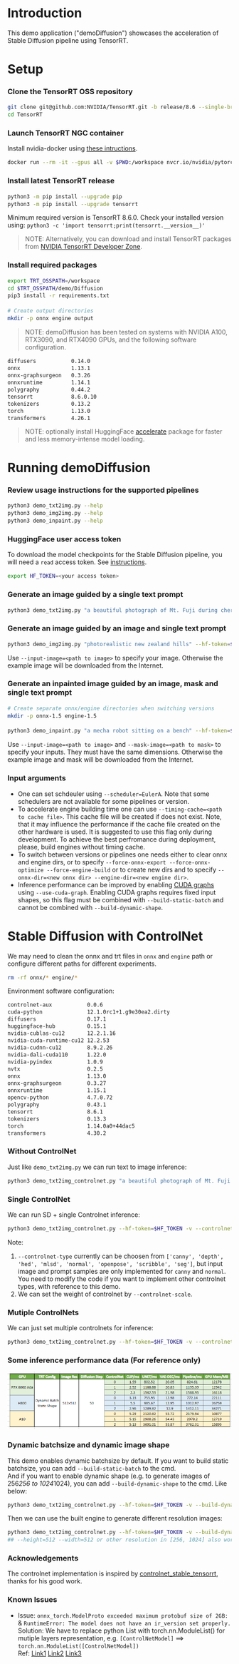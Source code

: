 # Introduction

This demo application ("demoDiffusion") showcases the acceleration of Stable Diffusion pipeline using TensorRT.

# Setup

### Clone the TensorRT OSS repository

```bash
git clone git@github.com:NVIDIA/TensorRT.git -b release/8.6 --single-branch
cd TensorRT
```

### Launch TensorRT NGC container

Install nvidia-docker using [these intructions](https://docs.nvidia.com/datacenter/cloud-native/container-toolkit/install-guide.html#docker).

```bash
docker run --rm -it --gpus all -v $PWD:/workspace nvcr.io/nvidia/pytorch:23.02-py3 /bin/bash
```

### Install latest TensorRT release

```bash
python3 -m pip install --upgrade pip
python3 -m pip install --upgrade tensorrt
```

Minimum required version is TensorRT 8.6.0. Check your installed version using:
`python3 -c 'import tensorrt;print(tensorrt.__version__)'`

> NOTE: Alternatively, you can download and install TensorRT packages from [NVIDIA TensorRT Developer Zone](https://developer.nvidia.com/tensorrt).

### Install required packages

```bash
export TRT_OSSPATH=/workspace
cd $TRT_OSSPATH/demo/Diffusion
pip3 install -r requirements.txt

# Create output directories
mkdir -p onnx engine output
```

> NOTE: demoDiffusion has been tested on systems with NVIDIA A100, RTX3090, and RTX4090 GPUs, and the following software configuration.
```
diffusers           0.14.0
onnx                1.13.1
onnx-graphsurgeon   0.3.26
onnxruntime         1.14.1
polygraphy          0.44.2
tensorrt            8.6.0.10
tokenizers          0.13.2
torch               1.13.0
transformers        4.26.1
```

> NOTE: optionally install HuggingFace [accelerate](https://pypi.org/project/accelerate/) package for faster and less memory-intense model loading.


# Running demoDiffusion

### Review usage instructions for the supported pipelines

```bash
python3 demo_txt2img.py --help
python3 demo_img2img.py --help
python3 demo_inpaint.py --help
```

### HuggingFace user access token

To download the model checkpoints for the Stable Diffusion pipeline, you will need a `read` access token. See [instructions](https://huggingface.co/docs/hub/security-tokens).

```bash
export HF_TOKEN=<your access token>
```

### Generate an image guided by a single text prompt

```bash
python3 demo_txt2img.py "a beautiful photograph of Mt. Fuji during cherry blossom" --hf-token=$HF_TOKEN -v
```

### Generate an image guided by an image and single text prompt

```bash
python3 demo_img2img.py "photorealistic new zealand hills" --hf-token=$HF_TOKEN -v
```

Use `--input-image=<path to image>` to specify your image. Otherwise the example image will be downloaded from the Internet.

### Generate an inpainted image guided by an image, mask and single text prompt

```bash
# Create separate onnx/engine directories when switching versions
mkdir -p onnx-1.5 engine-1.5

python3 demo_inpaint.py "a mecha robot sitting on a bench" --hf-token=$HF_TOKEN --version=1.5 --onnx-dir=onnx-1.5 --engine-dir=engine-1.5 -v
```

Use `--input-image=<path to image>` and `--mask-image=<path to mask>` to specify your inputs. They must have the same dimensions. Otherwise the example image and mask will be downloaded from the Internet.

### Input arguments
- One can set schdeuler using `--scheduler=EulerA`. Note that some schedulers are not available for some pipelines or version.
- To accelerate engine building time one can use `--timing-cache=<path to cache file>`. This cache file will be created if does not exist. Note, that it may influence the performance if the cache file created on the other hardware is used. It is suggested to use this flag only during development. To achieve the best perfromance during deployment, please, build engines without timing cache.
- To switch between versions or pipelines one needs either to clear onnx and engine dirs, or to specify `--force-onnx-export --force-onnx-optimize --force-engine-build` or to create new dirs and to specify `--onnx-dir=<new onnx dir> --engine-dir=<new engine dir>`.
- Inference performance can be improved by enabling [CUDA graphs](https://docs.nvidia.com/cuda/cuda-c-programming-guide/index.html#cuda-graphs) using `--use-cuda-graph`. Enabling CUDA graphs requires fixed input shapes, so this flag must be combined with `--build-static-batch` and cannot be combined with `--build-dynamic-shape`.

# Stable Diffusion with ControlNet
We may need to clean the onnx and trt files in `onnx` and `engine` path or configure different paths for different experiments. 
```bash
rm -rf onnx/* engine/*
```
Environment software configuration:
```
controlnet-aux           0.0.6
cuda-python              12.1.0rc1+1.g9e30ea2.dirty
diffusers                0.17.1
huggingface-hub          0.15.1
nvidia-cublas-cu12       12.2.1.16
nvidia-cuda-runtime-cu12 12.2.53
nvidia-cudnn-cu12        8.9.2.26
nvidia-dali-cuda110      1.22.0
nvidia-pyindex           1.0.9
nvtx                     0.2.5
onnx                     1.13.0
onnx-graphsurgeon        0.3.27
onnxruntime              1.15.1
opencv-python            4.7.0.72
polygraphy               0.43.1
tensorrt                 8.6.1
tokenizers               0.13.3
torch                    1.14.0a0+44dac5
transformers             4.30.2
```  

### Without ControlNet
Just like `demo_txt2img.py` we can run text to image inference:
```bash
python3 demo_txt2img_controlnet.py "a beautiful photograph of Mt. Fuji during cherry blossom" --hf-token=$HF_TOKEN -v
```

### Single ControlNet
We can run SD + single Controlnet inference:
```bash
python3 demo_txt2img_controlnet.py --hf-token=$HF_TOKEN -v --controlnet-type=canny --controlnet-scale=1.0
```
Note:  
1. `--controlnet-type` currently can be choosen from `['canny', 'depth', 'hed', 'mlsd', 'normal', 'openpose', 'scribble', 'seg']`, but input image and prompt samples are only implemented for `canny` and `normal`. You need to modify the code if you want to implement other controlnet types, with reference to this demo. 
2. We can set the weight of controlnet by `--controlnet-scale`.

### Mutiple ControlNets
We can just set multiple controlnets for inference:
```bash
python3 demo_txt2img_controlnet.py --hf-token=$HF_TOKEN -v --controlnet-type canny normal --controlnet-scale 1.0 1.0
```

### Some inference performance data (For reference only)
![ControlNet Inference](ControlNet_Inference_Performance.png "ControlNet Inference")

### Dynamic batchsize and dynamic image shape
This demo enables dynamic batchsize by default. If you want to build static batchsize, you can add `--build-static-batch` to the cmd.  
And if you want to enable dynamic shape (e.g. to generate images of 256*256 to 1024*1024), you can add `--build-dynamic-shape` to the cmd. Like below:
```bash
python3 demo_txt2img_controlnet.py --hf-token=$HF_TOKEN -v --build-dynamic-shape --controlnet-type=canny --controlnet-scale=1.0
```
Then we can use the built engine to generate different resolution images:
```bash
python3 demo_txt2img_controlnet.py --hf-token=$HF_TOKEN -v --build-dynamic-shape --controlnet-type=canny --controlnet-scale=1.0 --height=1024 --width=1024
## --height=512 --width=512 or other resolution in [256, 1024] also works
```

### Acknowledgements
The controlnet implementation is inspired by [controlnet_stable_tensorrt](https://github.com/hnsywangxin/controlnet_stable_tensorrt), thanks for his good work.

### Known Issues

* Issue: `onnx_torch.ModelProto exceeded maximum protobuf size of 2GB: ` & `RuntimeError: The model does not have an ir_version set properly.`  
Solution: We have to replace python List with torch.nn.ModuleList() for mutiple layers representation, e.g. `[ControlNetModel]` ==> `torch.nn.ModuleList([ControlNetModel])`  
Ref: [Link1](https://discuss.pytorch.org/t/cannot-insert-a-tensor-that-requires-grad-as-a-constant/46561/7) [Link2](https://discuss.pytorch.org/t/the-difference-in-usage-between-nn-modulelist-and-python-list/7744/6) [Link3](https://discuss.pytorch.org/t/is-it-mandatory-to-add-modules-to-modulelist-to-access-its-parameters/81622)